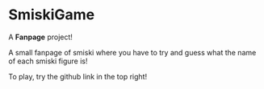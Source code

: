 # SmiskiGame

A __Fanpage__ project!

A small fanpage of smiski where you have to try and guess what the name of each smiski figure is!

To play, try the github link in the top right!